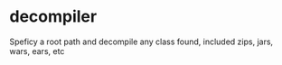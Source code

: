 # decompiler
Speficy a root path and decompile any class found, included zips, jars, wars, ears, etc
